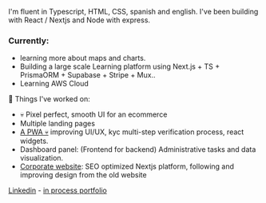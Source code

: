 
I'm fluent in Typescript, HTML, CSS, spanish and english. I've been building with React / Nextjs and Node with express.

### Currently:
- learning more about maps and charts.
- Building a large scale Learning platform using Next.js + TS + PrismaORM + Supabase + Stripe + Mux..
- Learning AWS Cloud

🔨 Things I've worked on: 
- 💀️ Pixel perfect, smooth UI for an ecommerce
- Multiple landing pages
- [A PWA 💀️](https://www.instagram.com/ourworldmetaverse/) improving UI/UX, kyc multi-step verification process, react widgets. 
- Dashboard panel: (Frontend for backend) Administrative tasks and data visualization.
- [Corporate website](https://www.ceibo.digital/en/): SEO optimized Nextjs platform, following and improving design from the old website

[Linkedin](https://www.linkedin.com/in/segundojuan/) - 
[in process portfolio](https://shorturl.at/pGY09)
